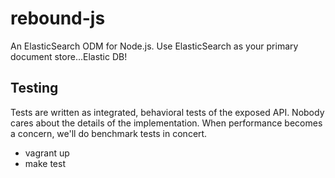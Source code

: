 rebound-js
==========

An ElasticSearch ODM for Node.js. Use ElasticSearch as your primary document store...Elastic DB!

Testing
-------

Tests are written as integrated, behavioral tests of the exposed API. Nobody cares about the details of the implementation. When performance becomes a concern, we'll do benchmark tests in concert.

* vagrant up
* make test
